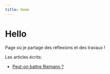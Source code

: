 ```yaml
---
title: Home
---
```


# Hello
Page où je partage des réflexions et des travaux !

Les articles écrits:
- [Peut-on battre Riemann ?](riemann_hypothesis.md)
